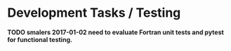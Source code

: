 # Development Tasks / Testing

**TODO smalers 2017-01-02 need to evaluate Fortran unit tests and pytest for functional testing.**
